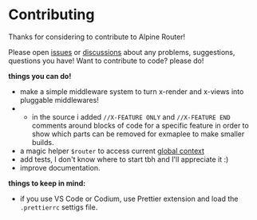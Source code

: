 # Contributing

Thanks for considering to contribute to Alpine Router!

Please open [issues](https://github.com/rehhouari/alpine-router/issues) or [discussions](https://github.com/rehhouari/alpine-router/discussions) about any problems, suggestions, questions you have!
Want to contribute to code? please do!

**things you can do!**

-   make a simple middleware system to turn x-render and x-views into pluggable middlewares!
-   -   in the source i added `//X-FEATURE ONLY` and `//X-FEATURE END` comments around blocks of code for a specific feature
        in order to show which parts can be removed for exmaplee to make smaller builds.
- a magic helper `$router` to access current [global context](#global-context)
-   add tests, I don't know where to start tbh and I'll appreciate it :)
-   improve documentation.

**things to keep in mind:**

-   if you use VS Code or Codium, use Prettier extension and load the `.prettierrc` settigs file.
